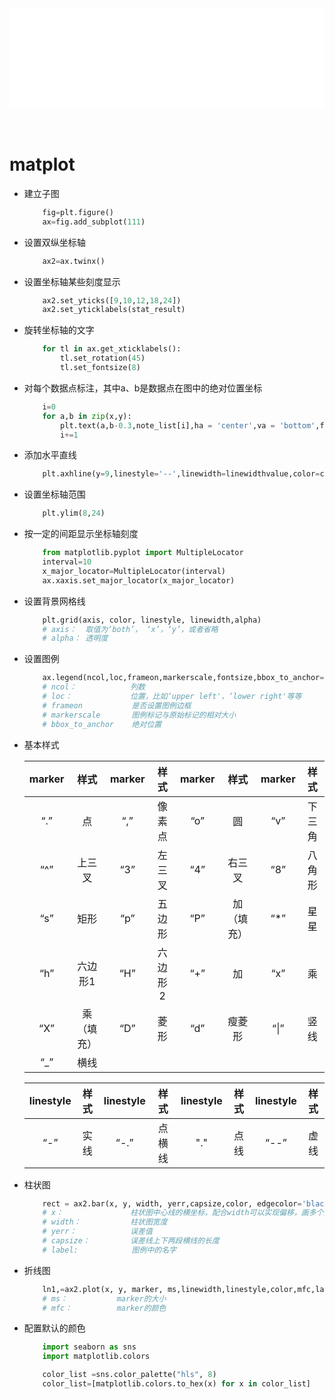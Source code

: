 <div id="navifation" class='headbar'>
    <iframe id='head' align="center" width="100%" height="160" src="python_show.html"  frameborder="no" border="0" marginwidth="0" marginheight="px" scrolling="no" ></iframe>
</div>
<style>
    .headbar{text-align:center}
    .iframe{margin:0 auto;}
</style>
<script>
    var oDiv = document.getElementById('head');
    oDiv.style.position = 'fixed'; oDiv.style.top = '0px'; oDiv.style.left = '0px';
    document.title="python/matplot";
</script>
<br><br>
<!-- ___________________________________________ -->
<!-- ___________________________________________ -->

# matplot

* 建立子图
    ``` python
        fig=plt.figure()
        ax=fig.add_subplot(111)
    ```

* 设置双纵坐标轴
    ``` python
        ax2=ax.twinx()
    ```

* 设置坐标轴某些刻度显示
    ``` python
        ax2.set_yticks([9,10,12,18,24])
        ax2.set_yticklabels(stat_result)
    ```

* 旋转坐标轴的文字
    ``` python
        for tl in ax.get_xticklabels():
            tl.set_rotation(45)
            tl.set_fontsize(8)
    ```

* 对每个数据点标注，其中a、b是数据点在图中的绝对位置坐标
    ``` python
        i=0
        for a,b in zip(x,y):
            plt.text(a,b-0.3,note_list[i],ha = 'center',va = 'bottom',fontsize=7)
            i+=1
    ```

* 添加水平直线
    ``` python
	    plt.axhline(y=9,linestyle='--',linewidth=linewidthvalue,color=colorvalue)
    ```

* 设置坐标轴范围
    ``` python
	    plt.ylim(8,24)
    ```

* 按一定的间距显示坐标轴刻度
    ``` python
        from matplotlib.pyplot import MultipleLocator
        interval=10
        x_major_locator=MultipleLocator(interval)
        ax.xaxis.set_major_locator(x_major_locator)
    ```

* 设置背景网格线
    ``` python
        plt.grid(axis, color, linestyle, linewidth,alpha)
        # axis：  取值为‘both’， ‘x’，‘y’，或者省略
        # alpha： 透明度
    ```

* 设置图例
    ``` python
        ax.legend(ncol,loc,frameon,markerscale,fontsize,bbox_to_anchor=(0.42,1.15))
        # ncol：            列数
        # loc：             位置，比如‘upper left'，‘lower right'等等
        # frameon           是否设置图例边框
        # markerscale       图例标记与原始标记的相对大小
        # bbox_to_anchor    绝对位置
    ```


* 基本样式


    |  marker | 样式  |  marker | 样式  |  marker | 样式  |marker | 样式  |
    | :----:  | :----: | :----:  |:----: |  :----:   | :----: |:----:  | :----: |
    | “.”     | 点 | “,”  | 像素点 |  “o”  | 圆 |“v”	 | 下三角 |
    | “^”  | 上三叉 | “3”  | 左三叉 | “4”  | 右三叉 |“8”	| 八角形 |
    |   “s”	|矩形     |“p”|	五边形|      “P”|	加（填充）|      “*”	|星星|
    |  “h”	|六边形1  |   “H”	|六边形2   |  “+”	|加    |          “x”	|乘|
    | “X”|	乘（填充）|  “D”|	菱形   |     “d”|	瘦菱形   |       “\|”	|竖线|
     |    “_”|	横线


    | linestyle| 样式  | linestyle | 样式  |  linestyle| 样式  |linestyle | 样式  |
     | :----:  | :----: | :----:  |:----: |  :----:   | :----: |:----:  | :----: |
     |    “-”   |  实线  |  “-.”  |  点横线| "." | 点线 | “--”|虚线|

* 柱状图
    ``` python
        rect = ax2.bar(x, y, width, yerr,capsize,color, edgecolor='black'，label=legends)
        # x：               柱状图中心线的横坐标，配合width可以实现偏移，画多个变量的柱状图
        # width：           柱状图宽度
        # yerr：            误差值
        # capsize：         误差线上下两段横线的长度
        # label:            图例中的名字
    ```

* 折线图
    ``` python
        ln1,=ax2.plot(x, y, marker, ms,linewidth,linestyle,color,mfc,label)
        # ms：           marker的大小
        # mfc：          marker的颜色
    ```

* 配置默认的颜色
    ```python
        import seaborn as sns
        import matplotlib.colors

        color_list =sns.color_palette("hls", 8)                         # 生成8种配色，RGB格式
        color_list=[matplotlib.colors.to_hex(x) for x in color_list]    # RGB转为16进制
    ```